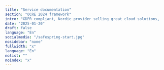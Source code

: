 ```yaml
---
title: "Service documentation"
section: "OCRE 2024 framework"
intro: "GDPR compliant, Nordic provider selling great cloud solutions, not data."
date: "2025-01-20"
draft: false
language: "En"
socialmedia: "/safespring-start.jpg"
nosidebar: "none"
fullwidth: "x"
language: "En"
nolist: ""
noindex: "x"
---
```

